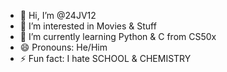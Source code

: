 - 👋 Hi, I’m @24JV12
- 👀 I’m interested in Movies & Stuff
- 🌱 I’m currently learning Python & C from CS50x
- 😄 Pronouns: He/Him
- ⚡ Fun fact: I hate SCHOOL & CHEMISTRY
